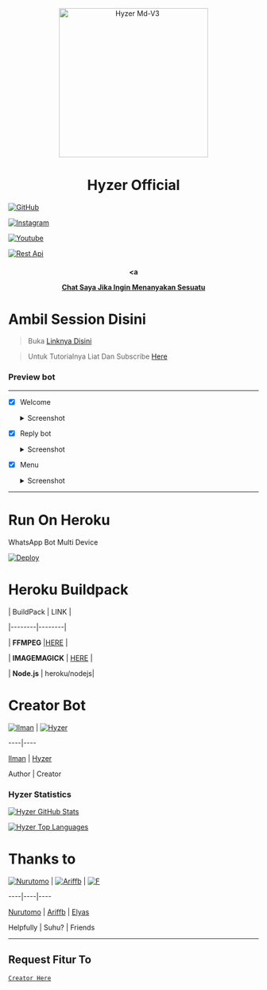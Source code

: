 <div align="center">

<img src="https://telegra.ph/file/677780c08cc83059ac934.jpg" alt="Hyzer Md-V3" width="300" />

</p>

<h1 align="center">Hyzer Official</h1>

>

>

>

</div>

<p align="center">

  <a href="https://github.com/Hyzerr"><img title="GitHub" src="https://img.shields.io/badge/Github-Hyzerr.svg?style=for-the-badge&logo=github" /></a>

  <a href="httts://instagram.com/zexyds_"><img title="Instagram " src="https://img.shields.io/badge/Instagram-Hyzerr.svg?style=for-the-badge&logo=instagram" /></a>

  <a href="https://youtube.com/channel/UCBtUyjfIclyuu7yXKS0dAMw"><img title="Youtube" src="https://img.shields.io/badge/Youtube-Hyzerr.svg?style=for-the-badge&logo=youtube" /></a>

  <a href="https://api-hyzerr.herokuapp.com"><img title="Rest Api" src="https://img.shields.io/badge/Rest Api-Hyzerr.svg?style=for-the-badge&logo=twitter" /></a>

  <h4 align="center">

  <a

  <a href="https://wa.me/6287892711054">Chat Saya Jika Ingin Menanyakan Sesuatu </a>

</h4>

</p>

# Ambil Session Disini

> Buka [ Linknya Disini ](https://replit.com/@zeeoneofc/Session-Md?lita=1&outputonly=1#.replit) 

> Untuk Tutorialnya Liat Dan Subscribe [ Here ](https://youtu.be/7wfSvv4AHsQ) 

### Preview bot

------------------

- [x] Welcome <details><summary>Screenshot</summary><img src="https://telegra.ph/file/b3b7dff3e285c84442c3c.jpg"></details>

- [x] Reply bot <details><summary>Screenshot</summary><img src="https://telegra.ph/file/98c48528bd962f279ea7e.jpg"></details>

- [x] Menu  <details><summary>Screenshot</summary><img src="https://telegra.ph/file/dc3565c53a09154ef745e.jpg"></details>

------------------

# Run On Heroku

WhatsApp Bot Multi Device

[![Deploy](https://www.herokucdn.com/deploy/button.svg)](https://heroku.com/deploy?template=https://github.com/Hyzerr/MD-V3)

# Heroku Buildpack

| BuildPack | LINK |

|--------|--------|

| **FFMPEG** |[HERE](https://github.com/jonathanong/heroku-buildpack-ffmpeg-latest) |

| **IMAGEMAGICK** | [HERE](https://github.com/mcollina/heroku-buildpack-imagemagick.git) |

| **Node.js**     | heroku/nodejs|

# Creator Bot

 [![Ilman](https://github.com/ilmanhdyt.png?size=200)](https://github.com/ilmanhdyt) | [![Hyzer](https://github.com/Hyzerr.png?size=200)](https://github.com/Hyzerr) 

----|----

[Ilman](https://github.com/ilmanhdyt) | [Hyzer](https://github.com/Hyzerr)

 Author | Creator

 

### Hyzer Statistics

[![Hyzer GitHub Stats](https://github-readme-stats.vercel.app/api?username=Hyzerr&show_icons=true&hide=issues&theme=radical)](https://github-readme-stats.vercel.app)

[![Hyzer Top Languages](https://github-readme-stats.vercel.app/api/top-langs?username=Hyzerr&layout=compact&theme=radical)](https://github-readme-stats.vercel.app)

# Thanks to

 [![Nurutomo](https://github.com/Nurutomo.png?size=200)](https://github.com/Nurutomo) | [![Ariffb](https://github.com/ariffb25.png?size=200)](https://github.com/ariffb25) | [![F](https://github.com/Paquito1923.png?size=200)](https://github.com/Paquito1923)

----|----|----

[Nurutomo](https://github.com/Nurutomo) | [Ariffb](https://github.com/ariffb25) | [Elyas](https://github.com/Paquito1923)

 Helpfully | Suhu? | Friends

---------

## Request Fitur To

[`Creator Here`](https://wa.me/6287892711054?text=Banh+req+fitur) 
